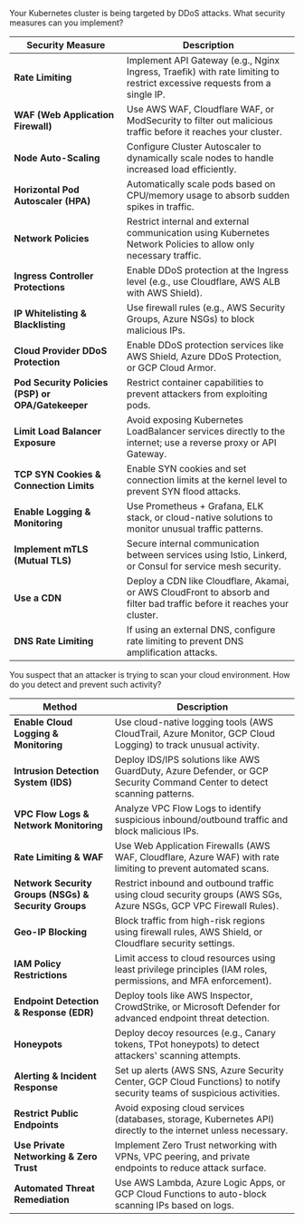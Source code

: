 

Your Kubernetes cluster is being targeted by DDoS attacks. What security measures can you implement?

| **Security Measure**          | **Description** |
|------------------------------|---------------|
| **Rate Limiting** | Implement API Gateway (e.g., Nginx Ingress, Traefik) with rate limiting to restrict excessive requests from a single IP. |
| **WAF (Web Application Firewall)** | Use AWS WAF, Cloudflare WAF, or ModSecurity to filter out malicious traffic before it reaches your cluster. |
| **Node Auto-Scaling** | Configure Cluster Autoscaler to dynamically scale nodes to handle increased load efficiently. |
| **Horizontal Pod Autoscaler (HPA)** | Automatically scale pods based on CPU/memory usage to absorb sudden spikes in traffic. |
| **Network Policies** | Restrict internal and external communication using Kubernetes Network Policies to allow only necessary traffic. |
| **Ingress Controller Protections** | Enable DDoS protection at the Ingress level (e.g., use Cloudflare, AWS ALB with AWS Shield). |
| **IP Whitelisting & Blacklisting** | Use firewall rules (e.g., AWS Security Groups, Azure NSGs) to block malicious IPs. |
| **Cloud Provider DDoS Protection** | Enable DDoS protection services like AWS Shield, Azure DDoS Protection, or GCP Cloud Armor. |
| **Pod Security Policies (PSP) or OPA/Gatekeeper** | Restrict container capabilities to prevent attackers from exploiting pods. |
| **Limit Load Balancer Exposure** | Avoid exposing Kubernetes LoadBalancer services directly to the internet; use a reverse proxy or API Gateway. |
| **TCP SYN Cookies & Connection Limits** | Enable SYN cookies and set connection limits at the kernel level to prevent SYN flood attacks. |
| **Enable Logging & Monitoring** | Use Prometheus + Grafana, ELK stack, or cloud-native solutions to monitor unusual traffic patterns. |
| **Implement mTLS (Mutual TLS)** | Secure internal communication between services using Istio, Linkerd, or Consul for service mesh security. |
| **Use a CDN** | Deploy a CDN like Cloudflare, Akamai, or AWS CloudFront to absorb and filter bad traffic before it reaches your cluster. |
| **DNS Rate Limiting** | If using an external DNS, configure rate limiting to prevent DNS amplification attacks. |



You suspect that an attacker is trying to scan your cloud environment. How do you detect and prevent such activity?



| **Method** | **Description** |
|------------|---------------|
| **Enable Cloud Logging & Monitoring** | Use cloud-native logging tools (AWS CloudTrail, Azure Monitor, GCP Cloud Logging) to track unusual activity. |
| **Intrusion Detection System (IDS)** | Deploy IDS/IPS solutions like AWS GuardDuty, Azure Defender, or GCP Security Command Center to detect scanning patterns. |
| **VPC Flow Logs & Network Monitoring** | Analyze VPC Flow Logs to identify suspicious inbound/outbound traffic and block malicious IPs. |
| **Rate Limiting & WAF** | Use Web Application Firewalls (AWS WAF, Cloudflare, Azure WAF) with rate limiting to prevent automated scans. |
| **Network Security Groups (NSGs) & Security Groups** | Restrict inbound and outbound traffic using cloud security groups (AWS SGs, Azure NSGs, GCP VPC Firewall Rules). |
| **Geo-IP Blocking** | Block traffic from high-risk regions using firewall rules, AWS Shield, or Cloudflare security settings. |
| **IAM Policy Restrictions** | Limit access to cloud resources using least privilege principles (IAM roles, permissions, and MFA enforcement). |
| **Endpoint Detection & Response (EDR)** | Deploy tools like AWS Inspector, CrowdStrike, or Microsoft Defender for advanced endpoint threat detection. |
| **Honeypots** | Deploy decoy resources (e.g., Canary tokens, TPot honeypots) to detect attackers' scanning attempts. |
| **Alerting & Incident Response** | Set up alerts (AWS SNS, Azure Security Center, GCP Cloud Functions) to notify security teams of suspicious activities. |
| **Restrict Public Endpoints** | Avoid exposing cloud services (databases, storage, Kubernetes API) directly to the internet unless necessary. |
| **Use Private Networking & Zero Trust** | Implement Zero Trust networking with VPNs, VPC peering, and private endpoints to reduce attack surface. |
| **Automated Threat Remediation** | Use AWS Lambda, Azure Logic Apps, or GCP Cloud Functions to auto-block scanning IPs based on logs. |


